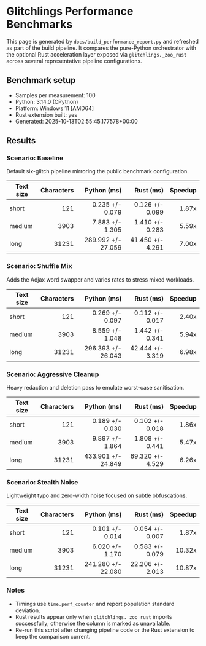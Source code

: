 # Glitchlings Performance Benchmarks

This page is generated by `docs/build_performance_report.py` and refreshed as part of the build pipeline. It compares the pure-Python orchestrator with the optional Rust acceleration layer exposed via `glitchlings._zoo_rust` across several representative pipeline configurations.

## Benchmark setup

- Samples per measurement: 100
- Python: 3.14.0 (CPython)
- Platform: Windows 11 [AMD64]
- Rust extension built: yes
- Generated: 2025-10-13T02:55:45.177578+00:00

## Results

### Scenario: Baseline

Default six-glitch pipeline mirroring the public benchmark configuration.

| Text size | Characters | Python (ms) | Rust (ms) | Speedup |
| --- | ---: | ---: | ---: | ---: |
| short | 121 | 0.235 +/- 0.079 | 0.126 +/- 0.099 | 1.87x |
| medium | 3903 | 7.883 +/- 1.305 | 1.410 +/- 0.283 | 5.59x |
| long | 31231 | 289.992 +/- 27.059 | 41.450 +/- 4.291 | 7.00x |

### Scenario: Shuffle Mix

Adds the Adjax word swapper and varies rates to stress mixed workloads.

| Text size | Characters | Python (ms) | Rust (ms) | Speedup |
| --- | ---: | ---: | ---: | ---: |
| short | 121 | 0.269 +/- 0.097 | 0.112 +/- 0.017 | 2.40x |
| medium | 3903 | 8.559 +/- 1.048 | 1.442 +/- 0.341 | 5.94x |
| long | 31231 | 296.393 +/- 26.043 | 42.444 +/- 3.319 | 6.98x |

### Scenario: Aggressive Cleanup

Heavy redaction and deletion pass to emulate worst-case sanitisation.

| Text size | Characters | Python (ms) | Rust (ms) | Speedup |
| --- | ---: | ---: | ---: | ---: |
| short | 121 | 0.189 +/- 0.030 | 0.102 +/- 0.018 | 1.86x |
| medium | 3903 | 9.897 +/- 1.864 | 1.808 +/- 0.441 | 5.47x |
| long | 31231 | 433.901 +/- 24.849 | 69.320 +/- 4.529 | 6.26x |

### Scenario: Stealth Noise

Lightweight typo and zero-width noise focused on subtle obfuscations.

| Text size | Characters | Python (ms) | Rust (ms) | Speedup |
| --- | ---: | ---: | ---: | ---: |
| short | 121 | 0.101 +/- 0.014 | 0.054 +/- 0.007 | 1.87x |
| medium | 3903 | 6.020 +/- 1.170 | 0.583 +/- 0.079 | 10.32x |
| long | 31231 | 241.280 +/- 22.080 | 22.206 +/- 2.013 | 10.87x |


### Notes

- Timings use `time.perf_counter` and report population standard deviation.
- Rust results appear only when `glitchlings._zoo_rust` imports successfully; otherwise the column is marked as unavailable.
- Re-run this script after changing pipeline code or the Rust extension to keep the comparison current.
